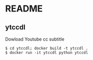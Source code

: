 # README  

## ytccdl  
Dowload Youtube cc subtitle  
```shell
$ cd ytccdl; docker build -t ytccdl .
$ docker run -it ytccdl python ytccdl
```
